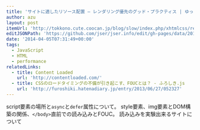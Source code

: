 ```yaml
---
title: 'サイトに適したリソース配置 – レンダリング優先のグッド・プラクティス | ゆっくりと…'
author: azu
layout: post
itemUrl: 'http://tokkono.cute.coocan.jp/blog/slow/index.php/xhtmlcss/resource-potitioning-best-practice/'
editJSONPath: 'https://github.com/jser/jser.info/edit/gh-pages/data/2014/04/index.json'
date: '2014-04-05T07:31:49+00:00'
tags:
  - JavaScript
  - HTML
  - performance
relatedLinks:
  - title: Content Loaded
    url: 'http://contentloaded.com/'
  - title: CSSのロードタイミングの不備が引き起こす、FOUCとは？ - ふろしき.js
    url: 'http://furoshiki.hatenadiary.jp/entry/2013/06/27/052327'
---
```

script要素の場所と`async`と`defer`属性について。
style要素、img要素とDOM構築の関係、`</body>`直前での読み込みとFOUC。
読み込みを実験出来るサイトについて
